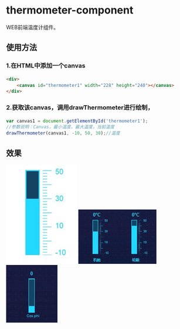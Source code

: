 # thermometer-component
WEB前端温度计组件。
<br>
## 使用方法
### 1.在HTML中添加一个canvas
```html
<div>
    <canvas id="thermometer1" width="228" height="240"></canvas>
</div>
```
### 2.获取该canvas，调用drawThermometer进行绘制，
```js
var canvas1 = document.getElementById('thermometer1');
//参数说明：Canvas，最小温度，最大温度，当前温度
drawThermometer(canvas1, -10, 50, 30);//温度
```
## 效果
![image](https://github.com/The-Emperor1/thermometer-component/blob/master/Thermometer/images/1%20(1).jpg)
![image](https://github.com/The-Emperor1/thermometer-component/blob/master/Thermometer/images/1%20(2).jpg)
![image](https://github.com/The-Emperor1/thermometer-component/blob/master/Thermometer/images/1%20(3).jpg)
